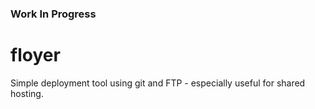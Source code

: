 ### Work In Progress

# floyer
Simple deployment tool using git and FTP - especially useful for shared hosting.
